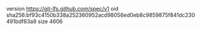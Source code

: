 version https://git-lfs.github.com/spec/v1
oid sha256:bf93c4150b338a252360952acd98056ed0eb8c9859875f841dc230491bdf83a9
size 4606
